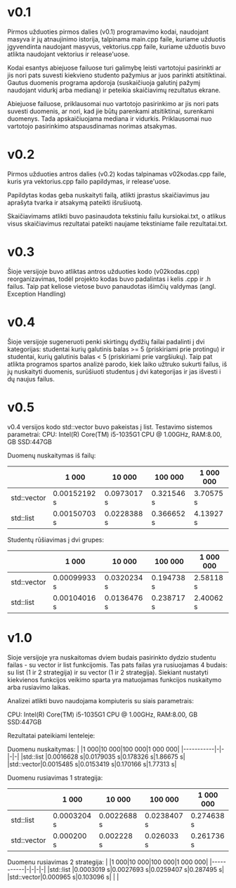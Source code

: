 # v0.1
Pirmos užduoties pirmos dalies (v0.1) programavimo kodai, naudojant masyva ir jų atnaujinimo istorija, talpinama main.cpp faile, kuriame užduotis įgyvendinta naudojant masyvus, vektorius.cpp faile, kuriame užduotis buvo atlikta naudojant vektorius ir release'uose.

Kodai esantys abiejuose failuose turi galimybę leisti vartotojui pasirinkti ar jis nori pats suvesti kiekvieno studento pažymius ar juos parinkti atsitiktinai. Gautus duomenis programa apdoroja (suskaičiuoja galutinį pažymį naudojant vidurkį arba medianą) ir peteikia skaičiavimų rezultatus ekrane.

Abiejuose failuose, priklausomai nuo vartotojo pasirinkimo ar jis nori pats suvesti duomenis, ar nori, kad jie būtų parenkami atsitiktinai, surenkami duomenys. Tada apskaičiuojama mediana ir vidurkis. Priklausomai nuo vartotojo pasirinkimo atspausdinamas norimas atsakymas.

# v0.2
Pirmos užduoties antros dalies (v0.2) kodas talpinamas v02kodas.cpp faile, kuris yra vektorius.cpp failo papildymas, ir release'uose.

Papildytas kodas geba nuskaityti failą, atlikti įprastus skaičiavimus jau aprašyta tvarka ir atsakymą pateikti išrušiuotą.

Skaičiavimams atlikti buvo pasinaudota tekstiniu failu kursiokai.txt, o atlikus visus skaičiavimus rezultatai pateikti naujame tekstiniame faile rezultatai.txt.

# v0.3
Šioje versijoje buvo atliktas antros užduoties kodo (v02kodas.cpp) reorganizavimas, todėl projekto kodas buvo padalintas i kelis .cpp ir .h failus. Taip pat keliose vietose buvo panaudotas išimčių valdymas (angl. Exception Handling)

# v0.4
Šioje versijoje sugeneruoti penki skirtingų dydžių failai padalinti į dvi kategorijas: studentai kurių galutinis balas >= 5 (priskiriami prie protingu) ir studentai, kurių galutinis balas < 5 (priskiriami prie vargšiukų).
Taip pat atlikta programos spartos analizė parodo, kiek laiko užtruko sukurti failus, iš jų nuskaityti duomenis, surūšiuoti studentus į dvi kategorijas ir jas išvesti i dų naujus failus.

# v0.5
v0.4 versijos kodo std::vector buvo pakeistas į list.
Testavimo sistemos parametrai:
CPU: Intel(R) Core(TM) i5-1035G1 CPU @ 1.00GHz, RAM:8.00, GB SSD:447GB

Duomenų nuskaitymas iš failų:

||1 000     |10 000      |100 000    |1 000 000 |
|-----------|------------|-----------|----------|---------|
|std::vector|0.00152192 s|0.0973017 s|0.321546 s|3.70575 s|
|std::list  |0.00150703 s|0.0228388 s|0.366652 s|4.13927 s|

Studentų rūšiavimas į dvi grupes:

||1 000     |10 000      |100 000    |1 000 000 |
|-----------|------------|-----------|----------|---------|
|std::vector|0.00099933 s|0.0320234 s|0.194738 s|2.58118 s|
|std::list  |0.00104016 s|0.0136476 s|0.238717 s|2.40062 s|


# v1.0
Sioje versijoje yra nuskaitomas dviem budais pasirinkto dydzio studentu failas - su vector ir list funkcijomis. Tas pats failas yra rusiuojamas 4 budais: su list (1 ir 2 strategija) ir su vector (1 ir 2 strategija). Siekiant nustatyti kiekvienos funkcijos veikimo sparta yra matuojamas funkcijos nuskaitymo arba rusiavimo laikas. 

Analizei atlikti buvo naudojama kompiuteris su siais parametrais:

CPU: Intel(R) Core(TM) i5-1035G1 CPU @ 1.00GHz, RAM:8.00, GB SSD:447GB

Rezultatai pateikiami lenteleje:

Duomenu nuskaitymas:
|           |1 000|10 000|100 000|1 000 000|
|-----------|-|-|-|-|
|std::list  |0.0016628 s|0.0179035 s|0.178326 s|1.86675 s|
|std::vector|0.0015485 s|0.0153419 s|0.170166 s|1.77313 s|

Duomenu rusiavimas 1 strategija:

|           |1 000|10 000|100 000|1 000 000|
|-----------|-|-|-|-|
|std::list  |0.0003204 s|0.0022688 s|0.0238407 s|0.274638 s|
|std::vector|0.000200 s|0.002228 s|0.026033 s|0.261736 s|

Duomenu rusiavimas 2 strategija:
|           |1 000|10 000|100 000|1 000 000|
|-----------|-|-|-|-|
|std::list  |0.0003019 s|0.0027693 s|0.0259407 s|0.287495 s|
|std::vector|0.000965 s|0.103096 s| | |
